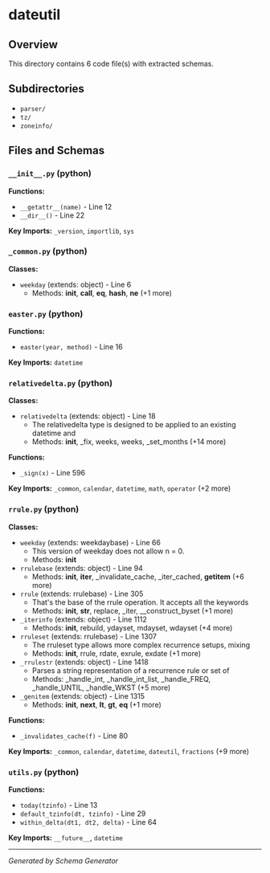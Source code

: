 # dateutil

## Overview

This directory contains 6 code file(s) with extracted schemas.

## Subdirectories

- `parser/`
- `tz/`
- `zoneinfo/`

## Files and Schemas

### `__init__.py` (python)

**Functions:**
- `__getattr__(name)` - Line 12
- `__dir__()` - Line 22

**Key Imports:** `_version`, `importlib`, `sys`

### `_common.py` (python)

**Classes:**
- `weekday` (extends: object) - Line 6
  - Methods: __init__, __call__, __eq__, __hash__, __ne__ (+1 more)

### `easter.py` (python)

**Functions:**
- `easter(year, method)` - Line 16

**Key Imports:** `datetime`

### `relativedelta.py` (python)

**Classes:**
- `relativedelta` (extends: object) - Line 18
  - The relativedelta type is designed to be applied to an existing datetime and
  - Methods: __init__, _fix, weeks, weeks, _set_months (+14 more)

**Functions:**
- `_sign(x)` - Line 596

**Key Imports:** `_common`, `calendar`, `datetime`, `math`, `operator` (+2 more)

### `rrule.py` (python)

**Classes:**
- `weekday` (extends: weekdaybase) - Line 66
  - This version of weekday does not allow n = 0.
  - Methods: __init__
- `rrulebase` (extends: object) - Line 94
  - Methods: __init__, __iter__, _invalidate_cache, _iter_cached, __getitem__ (+6 more)
- `rrule` (extends: rrulebase) - Line 305
  - That's the base of the rrule operation. It accepts all the keywords
  - Methods: __init__, __str__, replace, _iter, __construct_byset (+1 more)
- `_iterinfo` (extends: object) - Line 1112
  - Methods: __init__, rebuild, ydayset, mdayset, wdayset (+4 more)
- `rruleset` (extends: rrulebase) - Line 1307
  - The rruleset type allows more complex recurrence setups, mixing
  - Methods: __init__, rrule, rdate, exrule, exdate (+1 more)
- `_rrulestr` (extends: object) - Line 1418
  - Parses a string representation of a recurrence rule or set of
  - Methods: _handle_int, _handle_int_list, _handle_FREQ, _handle_UNTIL, _handle_WKST (+5 more)
- `_genitem` (extends: object) - Line 1315
  - Methods: __init__, __next__, __lt__, __gt__, __eq__ (+1 more)

**Functions:**
- `_invalidates_cache(f)` - Line 80

**Key Imports:** `_common`, `calendar`, `datetime`, `dateutil`, `fractions` (+9 more)

### `utils.py` (python)

**Functions:**
- `today(tzinfo)` - Line 13
- `default_tzinfo(dt, tzinfo)` - Line 29
- `within_delta(dt1, dt2, delta)` - Line 64

**Key Imports:** `__future__`, `datetime`

---
*Generated by Schema Generator*